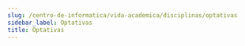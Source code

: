 ```yaml
---
slug: /centro-de-informatica/vida-academica/disciplinas/optativas
sidebar_label: Optativas
title: Optativas
---
```

